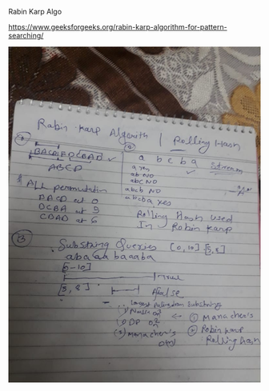 Rabin Karp Algo 

https://www.geeksforgeeks.org/rabin-karp-algorithm-for-pattern-searching/

<img src="RabinKarp.jpeg">